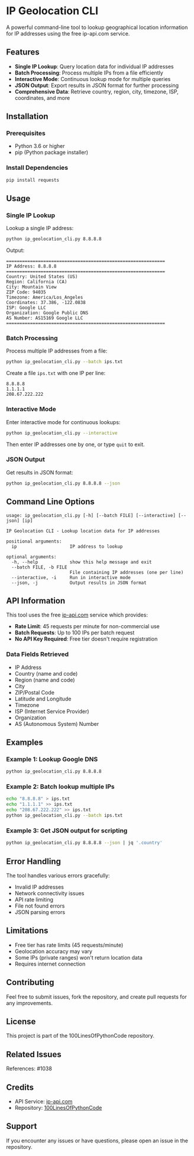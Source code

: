 # IP Geolocation CLI

A powerful command-line tool to lookup geographical location information for IP addresses using the free ip-api.com service.

## Features

- **Single IP Lookup**: Query location data for individual IP addresses
- **Batch Processing**: Process multiple IPs from a file efficiently
- **Interactive Mode**: Continuous lookup mode for multiple queries
- **JSON Output**: Export results in JSON format for further processing
- **Comprehensive Data**: Retrieve country, region, city, timezone, ISP, coordinates, and more

## Installation

### Prerequisites

- Python 3.6 or higher
- pip (Python package installer)

### Install Dependencies

```bash
pip install requests
```

## Usage

### Single IP Lookup

Lookup a single IP address:

```bash
python ip_geolocation_cli.py 8.8.8.8
```

Output:
```
============================================================
IP Address: 8.8.8.8
============================================================
Country: United States (US)
Region: California (CA)
City: Mountain View
ZIP Code: 94035
Timezone: America/Los_Angeles
Coordinates: 37.386, -122.0838
ISP: Google LLC
Organization: Google Public DNS
AS Number: AS15169 Google LLC
============================================================
```

### Batch Processing

Process multiple IP addresses from a file:

```bash
python ip_geolocation_cli.py --batch ips.txt
```

Create a file `ips.txt` with one IP per line:
```
8.8.8.8
1.1.1.1
208.67.222.222
```

### Interactive Mode

Enter interactive mode for continuous lookups:

```bash
python ip_geolocation_cli.py --interactive
```

Then enter IP addresses one by one, or type `quit` to exit.

### JSON Output

Get results in JSON format:

```bash
python ip_geolocation_cli.py 8.8.8.8 --json
```

## Command Line Options

```
usage: ip_geolocation_cli.py [-h] [--batch FILE] [--interactive] [--json] [ip]

IP Geolocation CLI - Lookup location data for IP addresses

positional arguments:
  ip                    IP address to lookup

optional arguments:
  -h, --help            show this help message and exit
  --batch FILE, -b FILE
                        File containing IP addresses (one per line)
  --interactive, -i     Run in interactive mode
  --json, -j            Output results in JSON format
```

## API Information

This tool uses the free [ip-api.com](http://ip-api.com/) service which provides:

- **Rate Limit**: 45 requests per minute for non-commercial use
- **Batch Requests**: Up to 100 IPs per batch request
- **No API Key Required**: Free tier doesn't require registration

### Data Fields Retrieved

- IP Address
- Country (name and code)
- Region (name and code)
- City
- ZIP/Postal Code
- Latitude and Longitude
- Timezone
- ISP (Internet Service Provider)
- Organization
- AS (Autonomous System) Number

## Examples

### Example 1: Lookup Google DNS

```bash
python ip_geolocation_cli.py 8.8.8.8
```

### Example 2: Batch lookup multiple IPs

```bash
echo "8.8.8.8" > ips.txt
echo "1.1.1.1" >> ips.txt
echo "208.67.222.222" >> ips.txt
python ip_geolocation_cli.py --batch ips.txt
```

### Example 3: Get JSON output for scripting

```bash
python ip_geolocation_cli.py 8.8.8.8 --json | jq '.country'
```

## Error Handling

The tool handles various errors gracefully:

- Invalid IP addresses
- Network connectivity issues
- API rate limiting
- File not found errors
- JSON parsing errors

## Limitations

- Free tier has rate limits (45 requests/minute)
- Geolocation accuracy may vary
- Some IPs (private ranges) won't return location data
- Requires internet connection

## Contributing

Feel free to submit issues, fork the repository, and create pull requests for any improvements.

## License

This project is part of the 100LinesOfPythonCode repository.

## Related Issues

References: #1038

## Credits

- API Service: [ip-api.com](http://ip-api.com/)
- Repository: [100LinesOfPythonCode](https://github.com/sumanth-0/100LinesOfPythonCode)

## Support

If you encounter any issues or have questions, please open an issue in the repository.

